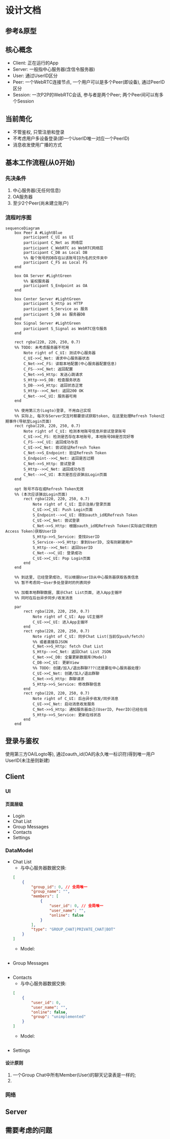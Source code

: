 # 设计文档

## 参考&原型

## 核心概念

- Client: 正在运行的App
- Server: 一般指中心服务器(含信令服务器)
- User: 通过UserID区分
- Peer: 一个WebRTC连接节点, 一个用户可以是多个Peer(即设备), 通过PeerID区分
- Session: 一次P2P的WebRTC会话, 参与者是两个Peer; 两个Peer间可以有多个Session

## 当前简化

- 不管鉴权, 只管注册和登录
- 不考虑用户多设备登录(即一个UserID唯一对应一个PeerID)
- 消息收发使用广播的方式

## 基本工作流程(从0开始)

### 先决条件

1. 中心服务器(无任何信息)
2. OA服务器
3. 至少2个Peer(尚未建立账户)

### 流程时序图

```mermaid
sequenceDiagram
    box Peer A #LightBlue
        participant C_UI as UI
        participant C_Net as 网络层
        participant C_WebRTC as WebRTC网络层
        participant C_DB as Local DB
        %% 每个账号的DB存在以该账号ID为名的文件夹中
        participant C_FS as Local FS
    end

    box OA Server #LightGreen
        %% 鉴权服务器
        participant S_Endpoint as OA
    end
    
    box Center Server #LightGreen
        participant S_Http as HTTP
        participant S_Service as 服务
        participant S_DB as 服务器DB
    end
    box Signal Server #LightGreen
        participant S_Signal as WebRTC信令服务
    end

    rect rgba(220, 220, 250, 0.7)
    %% TODO: 未考虑服务器不可用
        Note right of C_UI: 测试中心服务器
        C_UI->>C_Net: 请求中心服务器状态
        C_Net->>C_FS: 读取本地配置(中心服务器配置信息)
        C_FS-->>C_Net: 返回配置
        C_Net->>S_Http: 发送心跳请求
        S_Http->>S_DB: 检查服务状态
        S_DB-->>S_Http: 返回状态正常
        S_Http-->>C_Net: 返回200 OK
        C_Net-->>C_UI: 服务器可用
    end

    %% 使用第三方(Logto)登录, 不用自己实现
    %% 实际上, 每次与Server交互时都要尝试获取token, 在这里处理Refresh Token过期事件(导航至Login页面)
    rect rgba(220, 220, 250, 0.7)
        Note right of C_UI: 检测本地账号信息并尝试登录账号
        C_UI->>C_FS: 检测是否存在本地账号, 本地账号DB是否完好等
        C_FS-->>C_UI: 返回成功与否
        C_UI->>C_Net: 尝试验证Refresh Token
        C_Net->>S_Endpoint: 验证Refresh Token
        S_Endpoint-->>C_Net: 返回是否过期
        C_Net->>S_Http: 尝试登录
        S_Http-->>C_Net: 返回成功与否
        C_Net-->>C_UI: 本次是否应该弹出Login页面
    end

    opt 账号不存在或Refresh Token无效
    %% (本次应该弹出Login页面)
        rect rgba(220, 220, 250, 0.7)
            Note right of C_UI: 显示注册/登录页面
            C_UI->>C_UI: Push Login页面
            S_Endpoint-->>C_UI: 得到oauth_id和Refresh Token
            C_UI->>C_Net: 尝试登录
            C_Net->>S_Http: 根据oauth_id和Refresh Token(实际由它得到的Access Token)获取UserID
            S_Http->>S_Service: 查找UserID
            S_Service-->>S_Http: 拿到UserID, 没有则新建用户
            S_Http-->>C_Net: 返回UserID
            C_Net-->>C_UI: 登录成功
            C_UI->>C_UI: Pop Login页面
        end
    end
    
    %% 到这里, 已经登录成功, 可以根据UserID从中心服务器获取各类信息
    %% 暂不考虑同一User多处登录时的列表同步
    
    %% 加载本地群聊数据, 展示Chat List页面, 进入App主循环
    %% 同时在后台异步同步/收发消息

    par
        rect rgba(220, 220, 250, 0.7)
            Note right of C_UI: App UI主循环
            C_UI->>C_UI: 进入App主循环
        end
        rect rgba(220, 220, 250, 0.7)
            Note right of C_UI: 同步Chat List(当前仅push/fetch)
            %% 或者直接存JSON
            C_Net->>S_Http: fetch Chat List
            S_Http-->>C_Net: 返回Chat List JSON
            C_Net->>C_DB: 全量更新数据库(Model)
            C_DB->>C_UI: 更新View
            %% TODO: 创建/加入/退出群聊???(还是要在中心服务器处理)
            C_UI->>C_Net: 创建/加入/退出群聊
            C_Net->>S_Http: 群聊请求
            S_Http->>S_Service: 修改群聊信息
        end
        rect rgba(220, 220, 250, 0.7)
            Note right of C_UI: 后台异步收发/同步消息
            C_UI->>C_Net: 启动消息收发服务
            C_Net->>S_Http: 通知服务器自己(UserID, PeerID)已经在线
            S_Http->>S_Service: 更新在线状态
        end
    end
```

## 登录与鉴权

使用第三方OA(Logto等), 通过oauth_id(OA的永久唯一标识符)得到唯一用户UserID(未注册则新建)

## Client

### UI

#### 页面层级

- Login
- Chat List
- Group Messages
- Contacts
- Settings

### DataModel

- Chat List
    - 与中心服务器数据交换:
    ```json
    [
        {
            "group_id": 0, // 全局唯一
            "group_name": "",
            "members": [
                {
                    "user_id": 0, // 全局唯一
                    "user_name": "",
                    "online": false
                }
            ],
            "type": "GROUP_CHAT|PRIVATE_CHAT|BOT" 
        }
    ]
    ```
    - Model:
    ```sql
    
    ```
- Group Messages
    ```sql

    ```
- Contacts
    - 与中心服务器数据交换:
    ```json
    [
        {
            "user_id": 0,
            "user_name": "",
            "online": false,
            "group": "unimplemented"
        }
    ]
    ```
    - Model:
    ```sql
    
    ```
- Settings

#### 设计原则

1. 一个Group Chat中所有Member(User)的聊天记录表是一样的;
2. 

### 网络

## Server

## 需要考虑的问题


